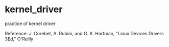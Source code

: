 # kernel_driver

practice of kernel driver

Reference:
J. Corebet, A. Rubini, and G. K. Hartman, "Linux Devices Drivers 3Ed," O'Reilly
